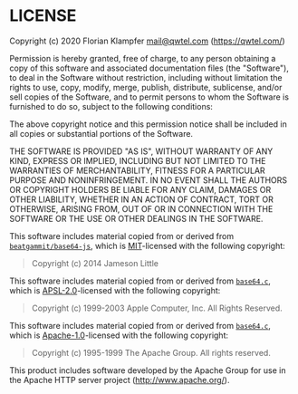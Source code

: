 # LICENSE

Copyright (c) 2020 Florian Klampfer <mail@qwtel.com> (https://qwtel.com/)

Permission is hereby granted, free of charge, to any person obtaining a copy
of this software and associated documentation files (the "Software"), to deal
in the Software without restriction, including without limitation the rights
to use, copy, modify, merge, publish, distribute, sublicense, and/or sell
copies of the Software, and to permit persons to whom the Software is
furnished to do so, subject to the following conditions:

The above copyright notice and this permission notice shall be included in
all copies or substantial portions of the Software.

THE SOFTWARE IS PROVIDED "AS IS", WITHOUT WARRANTY OF ANY KIND, EXPRESS OR
IMPLIED, INCLUDING BUT NOT LIMITED TO THE WARRANTIES OF MERCHANTABILITY,
FITNESS FOR A PARTICULAR PURPOSE AND NONINFRINGEMENT. IN NO EVENT SHALL THE
AUTHORS OR COPYRIGHT HOLDERS BE LIABLE FOR ANY CLAIM, DAMAGES OR OTHER
LIABILITY, WHETHER IN AN ACTION OF CONTRACT, TORT OR OTHERWISE, ARISING FROM,
OUT OF OR IN CONNECTION WITH THE SOFTWARE OR THE USE OR OTHER DEALINGS IN
THE SOFTWARE.

This software includes material copied from or derived from 
[`beatgammit/base64-js`],
which is [MIT]-licensed with the following copyright:

> Copyright (c) 2014 Jameson Little 

This software includes material copied from or derived from 
[`base64.c`],
which is [APSL-2.0]-licensed with the following copyright:

> Copyright (c) 1999-2003 Apple Computer, Inc.  All Rights Reserved.

This software includes material copied from or derived from 
[`base64.c`],
which is [Apache-1.0]-licensed with the following copyright:

> Copyright (c) 1995-1999 The Apache Group.  All rights reserved.

This product includes software developed by the Apache Group for use in the 
Apache HTTP server project (http://www.apache.org/).


[MIT]: licenses/MIT.md
[APSL-2.0]: licenses/APSL-2.0.md
[Apache-1.0]: licenses/Apache-1.0.md

[`beatgammit/base64-js`]: https://github.com/beatgammit/base64-js
[`base64.c`]: https://opensource.apple.com/source/QuickTimeStreamingServer/QuickTimeStreamingServer-452/CommonUtilitiesLib/base64.c